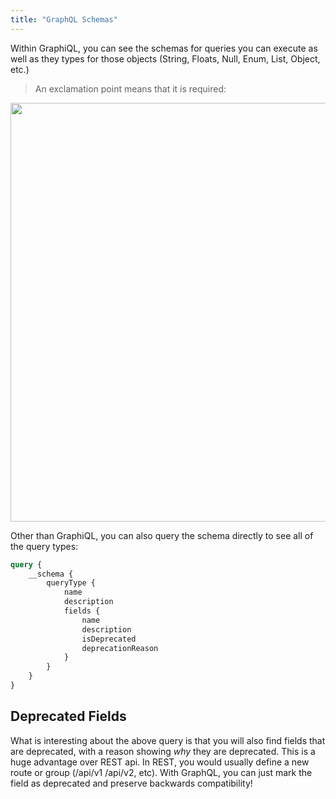 ```yaml
---
title: "GraphQL Schemas"
---
```


Within GraphiQL, you can see the schemas for queries you can execute as well as they types for those objects (String, Floats, Null, Enum, List, Object, etc.)

>  An exclamation point means that it is required:

<img src="file:///C:/Users/ramarrer/AppData/Roaming/marktext/images/2020-07-16-10-22-39-image.png" title="" alt="" width="670">

Other than GraphiQL, you can also query the schema directly to see all of the query types:

```graphql
query {
    __schema {
        queryType {
            name
            description
            fields {
                name
                description
                isDeprecated
                deprecationReason
            }
        }
    }
}
```

## Deprecated Fields

What is interesting about the above query is that you will also find fields that are deprecated, with a reason showing *why* they are deprecated. This is a huge advantage over REST api. In REST, you would usually define a new route or group (/api/v1 /api/v2, etc). With GraphQL, you can just mark the field as deprecated and preserve backwards compatibility!

